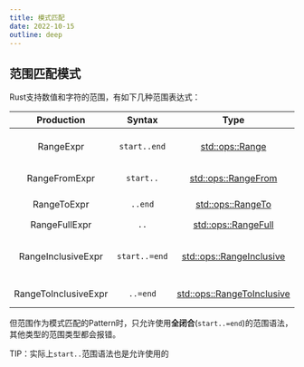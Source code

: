 ```yaml
---
title: 模式匹配
date: 2022-10-15
outline: deep
---
```


## 范围匹配模式

Rust支持数值和字符的范围，有如下几种范围表达式：

|      Production      |     Syntax    |                                             Type                                             |       Range       |
| :------------------: | :-----------: | :------------------------------------------------------------------------------------------: | :---------------: |
|       RangeExpr      |  `start..end` |            [std::ops::Range](https://doc.rust-lang.org/std/ops/struct.Range.html)            |  start <= x < end |
|     RangeFromExpr    |   `start..`   |        [std::ops::RangeFrom](https://doc.rust-lang.org/std/ops/struct.RangeFrom.html)        |     start <= x    |
|      RangeToExpr     |    `..end`    |          [std::ops::RangeTo](https://doc.rust-lang.org/std/ops/struct.RangeTo.html)          |      x < end      |
|     RangeFullExpr    |      `..`     |        [std::ops::RangeFull](https://doc.rust-lang.org/std/ops/struct.RangeFull.html)        |         -         |
|  RangeInclusiveExpr  | `start..=end` |   [std::ops::RangeInclusive](https://doc.rust-lang.org/std/ops/struct.RangeInclusive.html)   | start <= x <= end |
| RangeToInclusiveExpr |    `..=end`   | [std::ops::RangeToInclusive](https://doc.rust-lang.org/std/ops/struct.RangeToInclusive.html) |      x <= end     |

但范围作为模式匹配的Pattern时，只允许使用**全闭合**(`start..=end`)的范围语法，其他类型的范围类型都会报错。

TIP：实际上`start..`范围语法也是允许使用的
